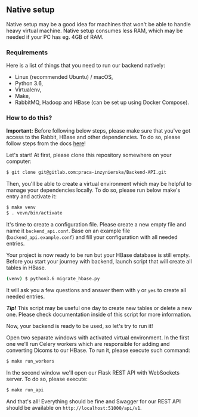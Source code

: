 Native setup
------------

Native setup may be a good idea for machines that won't be able to handle heavy virtual machine. Native setup consumes
less RAM, which may be needed if your PC has eg. 4GB of RAM.

### Requirements

Here is a list of things that you need to run our backend natively:
 - Linux (recommended Ubuntu) / macOS,
 - Python 3.6,
 - Virtualenv,
 - Make,
 - RabbitMQ, Hadoop and HBase (can be set up using Docker Compose).

### How to do this?

**Important:** Before following below steps, please make sure that you've got access to the Rabbit, HBase and other
dependencies. To do so, please follow steps from the docs [here](dependencies_via_docker_compose.md)!

Let's start! At first, please clone this repository somewhere on your computer:

```bash
$ git clone git@gitlab.com:praca-inzynierska/Backend-API.git
```

Then, you'll be able to create a virtual environment which may be helpful to manage your dependencies locally. To do so,
please run below make's entry and activate it:

```bash
$ make venv
$ . vevn/bin/activate
```

It's time to create a configuration file. Please create a new empty file and name it `backend_api.conf`. Base on
an example file (`backend_api.example.conf`) and fill your configuration with all needed entries.

Your project is now ready to be run but your HBase database is still empty. Before you start your journey with backend,
launch script that will create all tables in HBase.

```bash
(venv) $ python3.6 migrate_hbase.py
```

It will ask you a few questions and answer them with `y` or `yes` to create all needed entries.

**_Tip!_** This script may be useful one day to create new tables or delete a new one. Please check documentation
inside of this script for more information.

Now, your backend is ready to be used, so let's try to run it!

Open two separate windows with activated virtual environment. In the first one we'll run Celery workers which are
responsible for adding and converting Dicoms to our HBase. To run it, please execute such command:

```bash
$ make run_workers
```

In the second window we'll open our Flask REST API with WebSockets server. To do so, please execute:

```bash
$ make run_api
```

And that's all! Everything should be fine and Swagger for our REST API should be available on
`http://localhost:51000/api/v1`.
